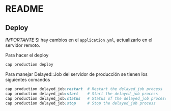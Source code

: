 # README

## Deploy

*IMPORTANTE* Si hay cambios en el `application.yml`, actualizarlo en el servidor remoto.

Para hacer el deploy
```ruby
cap production deploy
```

Para manejar Delayed::Job del servidor de producción se tienen los siguientes comandos
```ruby
cap production delayed_job:restart  # Restart the delayed_job process
cap production delayed_job:start    # Start the delayed_job process
cap production delayed_job:status   # Status of the delayed_job process
cap production delayed_job:stop     # Stop the delayed_job process
```